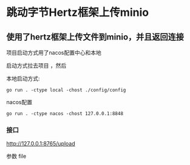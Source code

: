 # 跳动字节Hertz框架上传minio

## 使用了hertz框架上传文件到minio，并且返回连接

项目启动方式用了nacos配置中心和本地

启动方式拉去项目 ，然后

 本地启动方式:
```
go run . -ctype local -chost ./config/config
```

nacos配置

```
go run . -ctype nacos -chost 127.0.0.1:8848
```

### 接口

http://127.0.0.1:8765/upload

参数 file